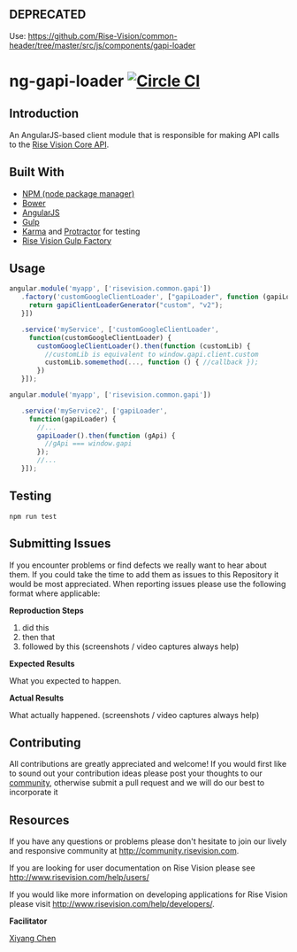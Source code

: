 ## DEPRECATED
Use: https://github.com/Rise-Vision/common-header/tree/master/src/js/components/gapi-loader

# ng-gapi-loader [![Circle CI](https://circleci.com/gh/Rise-Vision/ng-gapi-loader.png?style=badge)](https://circleci.com/gh/Rise-Vision/ng-gapi-loader)

## Introduction

An AngularJS-based client module that is responsible for making API calls to the [Rise Vision Core API](rise-vision.github.io/core-api).

## Built With
- [NPM (node package manager)](https://www.npmjs.org/)
- [Bower](http://bower.io/)
- [AngularJS](https://https://angularjs.org/)
- [Gulp](http://gulpjs.com/)
- [Karma](https://github.com/karma-runner/karma) and [Protractor](https://github.com/angular/protractor) for testing
- [Rise Vision Gulp Factory](https://github.com/Rise-Vision/widget-tester.git)

## Usage

```js
angular.module('myapp', ['risevision.common.gapi'])
   .factory('customGoogleClientLoader', ["gapiLoader", function (gapiLoader) {
     return gapiClientLoaderGenerator("custom", "v2");
   }])

   .service('myService', ['customGoogleClientLoader',
     function(customGoogleClientLoader) {
       customGoogleClientLoader().then(function (customLib) {
         //customLib is equivalent to window.gapi.client.custom
         customLib.somemethod(..., function () { //callback });
       })
   }]);
```

```js
angular.module('myapp', ['risevision.common.gapi'])

   .service('myService2', ['gapiLoader',
     function(gapiLoader) {
       //...
       gapiLoader().then(function (gApi) {
         //gApi === window.gapi
       });
       //...
   }]);
```

## Testing
```npm run test```

## Submitting Issues
If you encounter problems or find defects we really want to hear about them. If you could take the time to add them as issues to this Repository it would be most appreciated. When reporting issues please use the following format where applicable:

**Reproduction Steps**

1. did this
2. then that
3. followed by this (screenshots / video captures always help)

**Expected Results**

What you expected to happen.

**Actual Results**

What actually happened. (screenshots / video captures always help)

## Contributing
All contributions are greatly appreciated and welcome! If you would first like to sound out your contribution ideas please post your thoughts to our [community](http://community.risevision.com), otherwise submit a pull request and we will do our best to incorporate it

## Resources
If you have any questions or problems please don't hesitate to join our lively and responsive community at http://community.risevision.com.

If you are looking for user documentation on Rise Vision please see http://www.risevision.com/help/users/

If you would like more information on developing applications for Rise Vision please visit http://www.risevision.com/help/developers/.

**Facilitator**

[Xiyang Chen](https://github.com/settinghead "Xiyang Chen")
